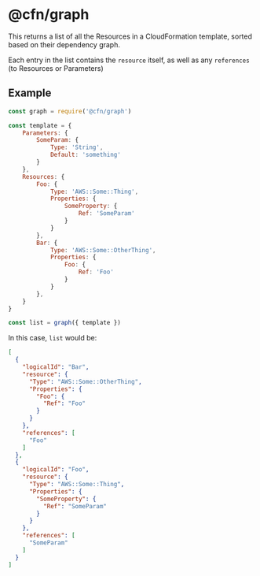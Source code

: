 # @cfn/graph

This returns a list of all the Resources in a CloudFormation template, sorted based on their dependency graph.

Each entry in the list contains the `resource` itself, as well as any `references` (to Resources or Parameters)

## Example

```js
const graph = require('@cfn/graph')

const template = {
    Parameters: {
        SomeParam: {
            Type: 'String',
            Default: 'something'
        }
    },
    Resources: {
        Foo: {
            Type: 'AWS::Some::Thing',
            Properties: {
                SomeProperty: {
                    Ref: 'SomeParam'
                }
            }
        },
        Bar: {
            Type: 'AWS::Some::OtherThing',
            Properties: {
                Foo: {
                    Ref: 'Foo'
                }
            }
        },
    }
}

const list = graph({ template })
```

In this case, `list` would be:

```json
[
  {
    "logicalId": "Bar",
    "resource": {
      "Type": "AWS::Some::OtherThing",
      "Properties": {
        "Foo": {
          "Ref": "Foo"
        }
      }
    },
    "references": [
      "Foo"
    ]
  },
  {
    "logicalId": "Foo",
    "resource": {
      "Type": "AWS::Some::Thing",
      "Properties": {
        "SomeProperty": {
          "Ref": "SomeParam"
        }
      }
    },
    "references": [
      "SomeParam"
    ]
  }
]
```
